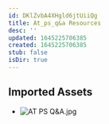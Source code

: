 ```yaml
---
id: DKlZvbA4XHgld6jtUiiQg
title: At_ps_q&a Resources
desc: ''
updated: 1645225706385
created: 1645225706385
stub: false
isDir: true
---
```

## Imported Assets
- ![AT PS Q&A.jpg](/assets/at-ps-q&a.jpg)
